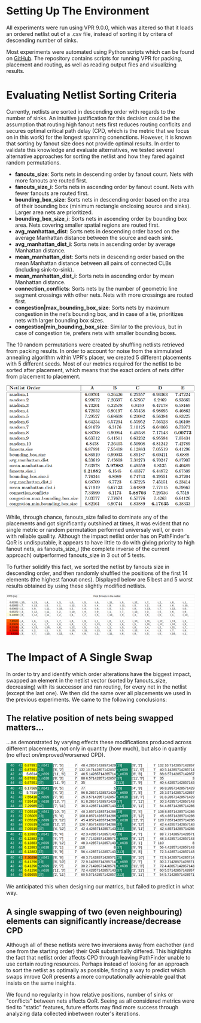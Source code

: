 # Setting Up The Environment
All experiments were run using VPR 9.0.0, which was altered so that it loads an ordered netlist out of a .csv file, instead of sorting it by critera of descending number of sinks.

Most experiments were automated using Python scripts which can be found on [GitHub](https://github.com/lkuresevic/orderfinder-for-pathfinder/). The repository contains scripts for running VPR for packing, placement and routing, as well as reading output files and visualizing results.

# Evaluating Netlist Sorting Criteria
Currently, netlists are sorted in descending order with regards to the number of sinks. An intuitive justification for this decision could be the assumption that routing high fanout nets first reduces routing conflcits and secures optimal critical path delay (CPD, which is the metric that we focus on in this work) for the longest spanning conenctions. However, it is known that sorting by fanout size does not provide optimal results.
In order to validate this knowledge and evaluate alternatives, we tested several alternative approaches for sorting the netlist and how they fared against random permutations.

* **fanouts_size**: Sorts nets in descending order by fanout count. Nets with more fanouts are routed first.
* **fanouts_size_i**: Sorts nets in ascending order by fanout count. Nets with fewer fanouts are routed first.
* **bounding_box_size**: Sorts nets in descending order based on the area of their bounding box (minimum rectangle enclosing source and sinks). Larger area nets are prioritized.
* **bounding_box_size_i**: Sorts nets in ascending order by bounding box area. Nets covering smaller spatial regions are routed first.
* **avg_manhattan_dist**: Sorts nets in descending order based on the average Manhattan distance between the source and each sink. 
* **avg_manhattan_dist_i**: Sorts nets in ascending order by average Manhattan distance.
* **mean_manhattan_dist**: Sorts nets in descending order based on the mean Manhattan distance between all pairs of connected CLBs (including sink-to-sink).
* **mean_manhattan_dist_i**: Sorts nets in ascending order by mean Manhattan distance.
* **connection_conflicts**: Sorts nets by the number of geometric line segment crossings with other nets. Nets with more crossings are routed first.
* **congestion|max_bounding_box_size**: Sorts nets by maximum congestion in the net’s bounding box, and in case of a tie, prioritizes nets with larger bounding box sizes.
* **congestion|min_bounding_box_size**: Similar to the previous, but in case of congestion tie, prefers nets with smaller bounding boxes. 

The 10 random permutations were created by shuffling netlists retrieved from packing results. In order to account for noise from the simmulated annealing algorithm within VPR's placer, we created 5 different placements with 5 different seeds. 
Most of our metrics required for the netlist to be sorted after placement, which means that the exact orders of nets differ from placement to placement.

![Table 1](https://github.com/lkuresevic/orderfinder-for-pathfinder/blob/main/table_1.png)

While, through chance, fanouts\_size failed to dominate any of the placements and got significantly outshined at times, it was evident that no single metric or random permutation performed universaly well, or even with reliable quallity.
Although the impact netlist order has on PathFinder's QoR is undisputable, it appears to have little to do with giving priority to high fanout nets, as fanouts_size_i (the complete inverse of the current approach) outperformed fanouts_size in 3 out of 5 tests.

To further solidify this fact, we sorted the netlist by fanouts size in descending order, and then randomly shuffled the positions of the first 14 elements (the highest fanout ones). Displayed below are 5 best and 5 worst results obtained by using these slightly modified netlists.

![Table 2](https://github.com/lkuresevic/orderfinder-for-pathfinder/blob/main/table_2.png)

# The Impact of A Single Swap
In order to try and identify which order alterations have the biggest impact, swapped an element in the netlist vector (sorted by fanouts_size, decreasing) with its successor and ran routing, for every net in the netlist (except the last one). We then did the same over all placements we used in the previous experiments.
We came to the following conclusions:

## The relative position of nets being swapped matters...
...as demonstrated by varying effects these modifications produced across different placements, not only in quantity (how much), but also in quantiy (no effect on/improved/worsened CPD).

![A](https://github.com/lkuresevic/orderfinder-for-pathfinder/blob/main/table_A.png)
![B](https://github.com/lkuresevic/orderfinder-for-pathfinder/blob/main/table_B.png)
![C](https://github.com/lkuresevic/orderfinder-for-pathfinder/blob/main/table_C.png)
![D](https://github.com/lkuresevic/orderfinder-for-pathfinder/blob/main/table_D.png)
![E](https://github.com/lkuresevic/orderfinder-for-pathfinder/blob/main/table_E.png)

We anticipated this when designing our matrics, but failed to predict in what way.

## A single swapping of two (even neighbouring) elements can significantly increase/decrease CPD 
Although all of these netlists were two inversions away from eachother (and one from the starting order) their QoR substantially differed. This highlights the fact that netlist order affects CPD through leaving PathFinder unable to use certain routing resources. Perhaps instead of looking for an approach to sort the netlist as optimally as possible, finding a way to predict which swaps imrove QoR presents a more computationally achievable goal that insists on the same insights.

We found no regularity in how relative positions, number of sinks or "conflicts" between nets affects QoR. Seeing as all considered metrics were tied to "static" features, future efforts may find more success through analyzing data collected inbetween router's iterations. 
